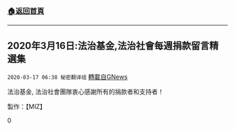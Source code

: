 ###  [:house:返回首頁](https://github.com/ourhimalayas/txt)
---

## 2020年3月16日:法治基金,法治社會每週捐款留言精選集
`2020-03-17 06:38 秘密翻译组` [轉載自GNews](https://gnews.org/zh-hant/143132/)

法治基金, 法治社會團隊衷心感謝所有的捐款者和支持者！



製作：【MIZ】

0
